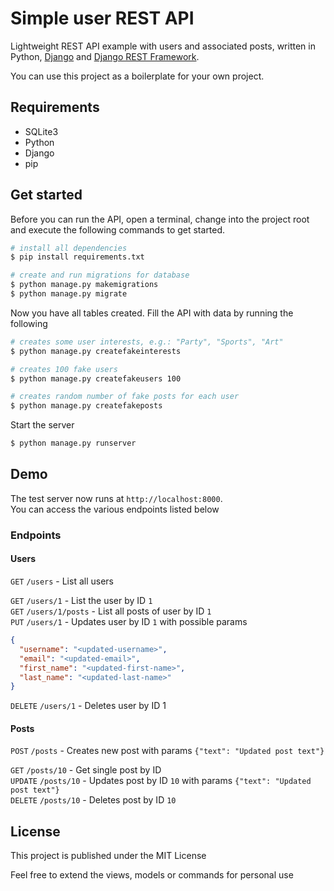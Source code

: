 # Simple user REST API

Lightweight REST API example with users and associated posts, written in Python, <a href="https://www.djangoproject.com/" target="_blank" title="Django">Django</a> and <a href="https://www.django-rest-framework.org/" target="_blank" title="Django REST Framework">Django REST Framework</a>.   

You can use this project as a boilerplate for your own project.

## Requirements

- SQLite3
- Python
- Django
- pip

## Get started

Before you can run the API, open a terminal, change into the project root and execute the following commands to get started.

```bash
# install all dependencies
$ pip install requirements.txt

# create and run migrations for database
$ python manage.py makemigrations
$ python manage.py migrate
```

Now you have all tables created. Fill the API with data by running the following

```bash
# creates some user interests, e.g.: "Party", "Sports", "Art"
$ python manage.py createfakeinterests

# creates 100 fake users
$ python manage.py createfakeusers 100

# creates random number of fake posts for each user
$ python manage.py createfakeposts
```

Start the server

```bash
$ python manage.py runserver 
```

## Demo

The test server now runs at `http://localhost:8000`.   
You can access the various endpoints listed below

### Endpoints

#### Users
`GET` `/users` - List all users   

`GET` `/users/1` - List the user by ID `1`  
`GET` `/users/1/posts` - List all posts of user by ID `1`  
`PUT` `/users/1` - Updates user by ID `1` with possible params

```json
{
  "username": "<updated-username>",
  "email": "<updated-email>",
  "first_name": "<updated-first-name>",
  "last_name": "<updated-last-name>"
}
```

`DELETE` `/users/1` - Deletes user by ID 1

#### Posts

`POST` `/posts` - Creates new post with params `{"text": "Updated post text"}`    

`GET` `/posts/10` - Get single post by ID  
`UPDATE` `/posts/10` - Updates post by ID `10` with params `{"text": "Updated post text"}`  
`DELETE` `/posts/10` - Deletes post by ID `10`

## License
This project is published under the MIT License

Feel free to extend the views, models or commands for personal use